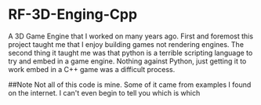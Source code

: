 # RF-3D-Enging-Cpp
A 3D Game Engine that I worked on many years ago. First and foremost this project taught me that I enjoy building games not rendering engines. 
The second thing it taught me was that python is a terrible scripting language to try and embed in a game engine. Nothing against Python, just getting it to work embed  in a C++ game was a difficult process. 

##Note
Not all of this code is mine. Some of it came from examples I found on the internet. I can't even begin to tell you which is which
